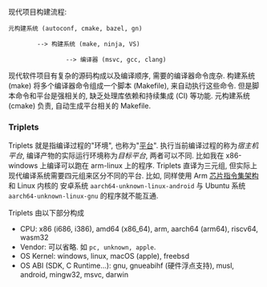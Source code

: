 现代项目构建流程:
```
元构建系统 (autoconf, cmake, bazel, gn) 

		--> 构建系统 (make, ninja, VS) 
		
				--> 编译器 (msvc, gcc, clang)
```

现代软件项目有复杂的源码构成以及编译顺序, 需要的编译器命令庞杂. 构建系统 (make) 将多个编译器命令组成一个脚本 (Makefile), 来自动执行这些命令. 
但是脚本命令和平台是强相关的, 缺乏处理库依赖和持续集成 (CI) 等功能. 元构建系统 (cmake) 负责, 自动生成平台相关的 Makefile.

### Triplets 

Triplets 就是指编译过程的"环境", 也称为"[平台](../运行时/C%20标准库.md)". 执行当前编译过程的称为*宿主机平台*, 编译产物的实际运行环境称为*目标平台*, 两者可以不同. 比如我在 x86-windows 上编译可以跑在 arm-linux 上的程序. Triplets 直译为三元组, 但实际上现代编译系统需要四元组来区分不同的平台. 比如, 同样使用 Arm [芯片指令集架构](../指令集架构/ReadMe.md) 和 Linux 内核的 安卓系统 `aarch64-unknown-linux-android` 与 Ubuntu 系统 `aarch64-unknown-linux-gnu` 的程序就不能互通.

Triplets 由以下部分构成
- CPU: x86 (i686, i386), amd64 (x86_64), arm, aarch64 (arm64), riscv64, wasm32
- Vendor: 可以省略. 如 `pc, unknown, apple`.
- OS Kernel: windows, linux, macOS (apple), freebsd
- OS ABI (SDK, C Runtime...): gnu, gnueabihf (硬件浮点支持), musl, android, mingw32, msvc, darwin

